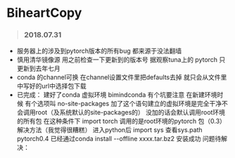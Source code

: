 # BiheartCopy
> ### **2018.07.31** 
* 服务器上的涉及到pytorch版本的所有bug 都来源于没法翻墙  
* 慎用清华镜像源 用之前检查一下更新到的版本号  据观察tuna上的 pytorch 只更新到去年七月  
* conda 的channel可换 在channel设置文件里把defaults去掉 就只会从文件里中写好的url中选择包下载  
* 已完成： 建好了conda 虚拟环境 bimindconda  有个坑要注意 在新建环境时候  有个选项叫 no-site-packages  加了这个语句建立的虚拟环境是完全干净不会调用root（及系统默认的site-packages的） 没加的话会默认调用root环境的所有包 在这种条件下 import torch 调用的是root环境的pytorch 包（0.3）
</br>解决方法（我觉得很糟糕） 进入python后 import sys 查看sys.path 
</br>pytorch0.4 已经通过conda install --offline xxxx.tar.bz2 安装成功
问题待解决： 


